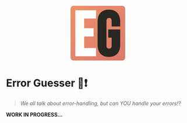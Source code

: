 <p align="center">
  <img width="150" height="150" src="/src/assets/images/error-guesser-logo.png">
</p>

# Error Guesser 💢❗

> _We all talk about error-handling, but can YOU handle your errors!?_

**WORK IN PROGRESS...**
